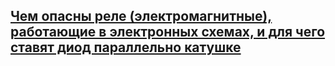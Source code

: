 ## [Чем опасны реле (электромагнитные), работающие в электронных схемах, и для чего ставят диод параллельно катушке](https://dzen.ru/a/Y4B9s9T_xE7Wyv7Q)


